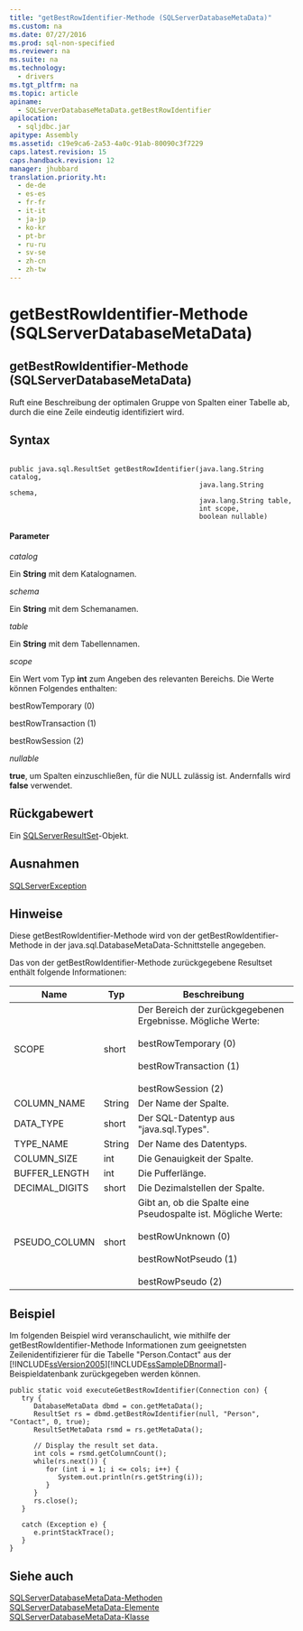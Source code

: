 ```yaml
---
title: "getBestRowIdentifier-Methode (SQLServerDatabaseMetaData)"
ms.custom: na
ms.date: 07/27/2016
ms.prod: sql-non-specified
ms.reviewer: na
ms.suite: na
ms.technology: 
  - drivers
ms.tgt_pltfrm: na
ms.topic: article
apiname: 
  - SQLServerDatabaseMetaData.getBestRowIdentifier
apilocation: 
  - sqljdbc.jar
apitype: Assembly
ms.assetid: c19e9ca6-2a53-4a0c-91ab-80090c3f7229
caps.latest.revision: 15
caps.handback.revision: 12
manager: jhubbard
translation.priority.ht: 
  - de-de
  - es-es
  - fr-fr
  - it-it
  - ja-jp
  - ko-kr
  - pt-br
  - ru-ru
  - sv-se
  - zh-cn
  - zh-tw
---
```

# getBestRowIdentifier-Methode (SQLServerDatabaseMetaData)
    
## getBestRowIdentifier\-Methode \(SQLServerDatabaseMetaData\)  
 Ruft eine Beschreibung der optimalen Gruppe von Spalten einer Tabelle ab, durch die eine Zeile eindeutig identifiziert wird.  
  
## Syntax  
  
```  
  
public java.sql.ResultSet getBestRowIdentifier(java.lang.String catalog,  
                                               java.lang.String schema,  
                                               java.lang.String table,  
                                               int scope,  
                                               boolean nullable)  
```  
  
#### Parameter  
 *catalog*  
  
 Ein **String** mit dem Katalognamen.  
  
 *schema*  
  
 Ein **String** mit dem Schemanamen.  
  
 *table*  
  
 Ein **String** mit dem Tabellennamen.  
  
 *scope*  
  
 Ein Wert vom Typ **int** zum Angeben des relevanten Bereichs. Die Werte können Folgendes enthalten:  
  
 bestRowTemporary \(0\)  
  
 bestRowTransaction \(1\)  
  
 bestRowSession \(2\)  
  
 *nullable*  
  
 **true**, um Spalten einzuschließen, für die NULL zulässig ist. Andernfalls wird **false** verwendet.  
  
## Rückgabewert  
 Ein [SQLServerResultSet](../content/SQLServerResultSet-Class.md)\-Objekt.  
  
## Ausnahmen  
 [SQLServerException](../content/SQLServerException-Class.md)  
  
## Hinweise  
 Diese getBestRowIdentifier\-Methode wird von der getBestRowIdentifier\-Methode in der java.sql.DatabaseMetaData\-Schnittstelle angegeben.  
  
 Das von der getBestRowIdentifier\-Methode zurückgegebene Resultset enthält folgende Informationen:  
  
|Name|Typ|Beschreibung|  
|----------|---------|------------------|  
|SCOPE|short|Der Bereich der zurückgegebenen Ergebnisse. Mögliche Werte:<br /><br /> bestRowTemporary \(0\)<br /><br /> bestRowTransaction \(1\)<br /><br /> bestRowSession \(2\)|  
|COLUMN\_NAME|String|Der Name der Spalte.|  
|DATA\_TYPE|short|Der SQL\-Datentyp aus "java.sql.Types".|  
|TYPE\_NAME|String|Der Name des Datentyps.|  
|COLUMN\_SIZE|int|Die Genauigkeit der Spalte.|  
|BUFFER\_LENGTH|int|Die Pufferlänge.|  
|DECIMAL\_DIGITS|short|Die Dezimalstellen der Spalte.|  
|PSEUDO\_COLUMN|short|Gibt an, ob die Spalte eine Pseudospalte ist. Mögliche Werte:<br /><br /> bestRowUnknown \(0\)<br /><br /> bestRowNotPseudo \(1\)<br /><br /> bestRowPseudo \(2\)|  
  
## Beispiel  
 Im folgenden Beispiel wird veranschaulicht, wie mithilfe der getBestRowIdentifier\-Methode Informationen zum geeignetsten Zeilenidentifizierer für die Tabelle "Person.Contact" aus der [!INCLUDE[ssVersion2005](../content/includes/ssVersion2005_md.md)][!INCLUDE[ssSampleDBnormal](../content/includes/ssSampleDBnormal_md.md)]\-Beispieldatenbank zurückgegeben werden können.  
  
```  
public static void executeGetBestRowIdentifier(Connection con) {  
   try {  
      DatabaseMetaData dbmd = con.getMetaData();  
      ResultSet rs = dbmd.getBestRowIdentifier(null, "Person", "Contact", 0, true);  
      ResultSetMetaData rsmd = rs.getMetaData();  
  
      // Display the result set data.  
      int cols = rsmd.getColumnCount();  
      while(rs.next()) {  
         for (int i = 1; i <= cols; i++) {  
            System.out.println(rs.getString(i));  
         }  
      }  
      rs.close();  
   }  
  
   catch (Exception e) {  
      e.printStackTrace();  
   }  
}  
```  
  
## Siehe auch  
 [SQLServerDatabaseMetaData-Methoden](../content/SQLServerDatabaseMetaData-Methods.md)   
 [SQLServerDatabaseMetaData-Elemente](../content/SQLServerDatabaseMetaData-Members.md)   
 [SQLServerDatabaseMetaData-Klasse](../content/SQLServerDatabaseMetaData-Class.md)  
  
  